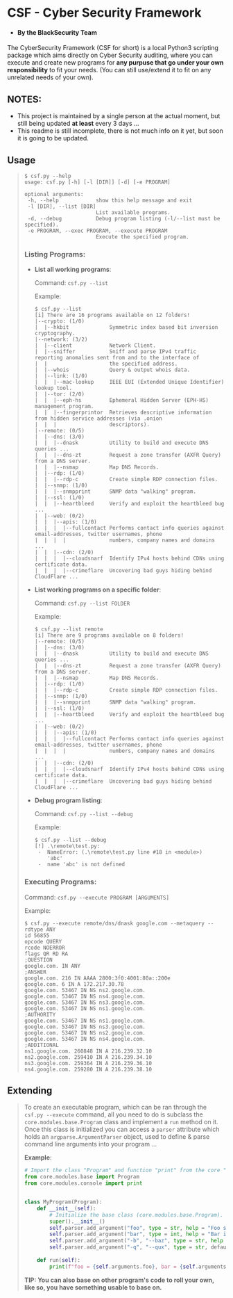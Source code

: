 # **CSF - Cyber Security Framework**
- #### By the **Black**Security Team
The CyberSecurity Framework (CSF for short) is a local Python3 scripting package which aims directly on Cyber Security auditing, where you can execute and create new programs for **any purpuse that go under your own responsibility** to fit your needs. (You can still use/extend it to fit on any unrelated needs of your own).

## NOTES:
- This project is maintained by a single person at the actual moment, but still being updated **at least** every 3 days ...
- This readme is still incomplete, there is not much info on it yet, but soon it is going to be updated.

## Usage
> ```
> $ csf.py --help
> usage: csf.py [-h] [-l [DIR]] [-d] [-e PROGRAM]
> 
> optional arguments:
>  -h, --help            show this help message and exit
>  -l [DIR], --list [DIR]
>                        List available programs.
>  -d, --debug           Debug program listing (-l/--list must be specified).
>  -e PROGRAM, --exec PROGRAM, --execute PROGRAM
>                        Execute the specified program.
> ```
> ### **Listing Programs**:
> - **List all working programs**:
>   
>   Command:
>   ```csf.py --list```
>   
>   Example:
>   ```
>   $ csf.py --list
>   [i] There are 16 programs available on 12 folders!
>   |--crypto: (1/0)
>   |  |--hkbit             Symmetric index based bit inversion cryptography.
>   |--network: (3/2)
>   |  |--client            Network Client.
>   |  |--sniffer           Sniff and parse IPv4 traffic reporting anomalies sent from and to the interface of
>   |  |                    the specified address.
>   |  |--whois             Query & output whois data.
>   |  |--link: (1/0)
>   |  |  |--mac-lookup     IEEE EUI (Extended Unique Identifier) lookup tool.
>   |  |--tor: (2/0)
>   |  |  |--eph-hs         Ephemeral Hidden Server (EPH-HS) management program.
>   |  |  |--fingerprintor  Retrieves descriptive information from hidden service addresses (via .onion
>   |  |  |                 descriptors).
>   |--remote: (0/5)
>   |  |--dns: (3/0)
>   |  |  |--dnask          Utility to build and execute DNS queries ...
>   |  |  |--dns-zt         Request a zone transfer (AXFR Query) from a DNS server.
>   |  |  |--nsmap          Map DNS Records.
>   |  |--rdp: (1/0)
>   |  |  |--rdp-c          Create simple RDP connection files.
>   |  |--snmp: (1/0)
>   |  |  |--snmpprint      SNMP data "walking" program.
>   |  |--ssl: (1/0)
>   |  |  |--heartbleed     Verify and exploit the heartbleed bug ...
>   |  |--web: (0/2)
>   |  |  |--apis: (1/0)
>   |  |  |  |--fullcontact Performs contact info queries against email-addresses, twitter usernames, phone
>   |  |  |  |              numbers, company names and domains ...
>   |  |  |--cdn: (2/0)
>   |  |  |  |--cloudsnarf  Identify IPv4 hosts behind CDNs using certificate data.
>   |  |  |  |--crimeflare  Uncovering bad guys hiding behind CloudFlare ...
>   ```
> - **List working programs on a specific folder**:
>   
>   Command:
>   ```csf.py --list FOLDER```
>   
>   Example:
>   ```
>   $ csf.py --list remote
>   [i] There are 9 programs available on 8 folders!
>   |--remote: (0/5)
>   |  |--dns: (3/0)
>   |  |  |--dnask          Utility to build and execute DNS queries ...
>   |  |  |--dns-zt         Request a zone transfer (AXFR Query) from a DNS server.
>   |  |  |--nsmap          Map DNS Records.
>   |  |--rdp: (1/0)
>   |  |  |--rdp-c          Create simple RDP connection files.
>   |  |--snmp: (1/0)
>   |  |  |--snmpprint      SNMP data "walking" program.
>   |  |--ssl: (1/0)
>   |  |  |--heartbleed     Verify and exploit the heartbleed bug ...
>   |  |--web: (0/2)
>   |  |  |--apis: (1/0)
>   |  |  |  |--fullcontact Performs contact info queries against email-addresses, twitter usernames, phone
>   |  |  |  |              numbers, company names and domains ...
>   |  |  |--cdn: (2/0)
>   |  |  |  |--cloudsnarf  Identify IPv4 hosts behind CDNs using certificate data.
>   |  |  |  |--crimeflare  Uncovering bad guys hiding behind CloudFlare ...
>   ```
> - **Debug program listing**:
>   
>   Command:
>   ```csf.py --list --debug```
>   
>   Example:
>   ```
>   $ csf.py --list --debug
>   [!] .\remote\test.py:
>    -  NameError: (.\remote\test.py line #18 in <module>)
>       'abc'
>    -  name 'abc' is not defined
>   ```
> 
> ### **Executing Programs**:
> Command:
> ```csf.py --execute PROGRAM [ARGUMENTS]```
> 
> Example:
> ```
> $ csf.py --execute remote/dns/dnask google.com --metaquery --rdtype ANY
> id 56855
> opcode QUERY
> rcode NOERROR
> flags QR RD RA
> ;QUESTION
> google.com. IN ANY
> ;ANSWER
> google.com. 216 IN AAAA 2800:3f0:4001:80a::200e
> google.com. 6 IN A 172.217.30.78
> google.com. 53467 IN NS ns2.google.com.
> google.com. 53467 IN NS ns4.google.com.
> google.com. 53467 IN NS ns3.google.com.
> google.com. 53467 IN NS ns1.google.com.
> ;AUTHORITY
> google.com. 53467 IN NS ns1.google.com.
> google.com. 53467 IN NS ns3.google.com.
> google.com. 53467 IN NS ns2.google.com.
> google.com. 53467 IN NS ns4.google.com.
> ;ADDITIONAL
> ns1.google.com. 260848 IN A 216.239.32.10
> ns2.google.com. 259410 IN A 216.239.34.10
> ns3.google.com. 259364 IN A 216.239.36.10
> ns4.google.com. 259280 IN A 216.239.38.10
> ```

## **Extending**
> To create an executable program, which can be ran through the `csf.py --execute` command, all you need to do is subclass the `core.modules.base.Program` class and implement a `run` method on it. Once this class is initialized you can access a `parser` attribute which holds an `argparse.ArgumentParser` object, used to define & parse command line arguments into your program ...
>
> **Example**:
> ```python
> # Import the class "Program" and function "print" from the core "base" and "console" modules.
> from core.modules.base import Program
> from core.modules.console import print
> 
> 
> class MyProgram(Program):
>     def __init__(self):
>         # Initialize the base class (core.modules.base.Program).
>         super().__init__()
>         self.parser.add_argument("foo", type = str, help = "Foo str.")
>         self.parser.add_argument("bar", type = int, help = "Bar int.")
>         self.parser.add_argument("-b", "--baz", type = str, help = "Baz str.")
>         self.parser.add_argument("-q", "--qux", type = str, default = "Quux", help = "Qux str.")
>     
>     def run(self):
>         print(f"foo = {self.arguments.foo}, bar = {self.arguments.bar}, baz = {self.arguments.baz}, qux = {self.arguments.qux}")
> ```
> **TIP: You can also base on other program's code to roll your own, like so, you have something usable to base on.**

